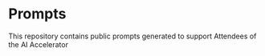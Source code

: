 # Prompts
This repository contains public prompts generated to support Attendees of the AI Accelerator
